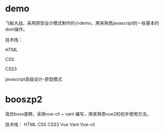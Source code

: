 # demo
飞船大战，采用原型设计模式制作的小demo，用来熟悉javascript的一些基本的dom操作。

技术栈：

HTML

CSS

CSS3

javascript高级设计-原型模式

# booszp2
高仿boss直聘，采用vue-cli + vant 编写，用来熟悉vue2的初步使用方法。

技术栈：
HTML
CSS
CSS3
Vue
Vant
Vue-cli
